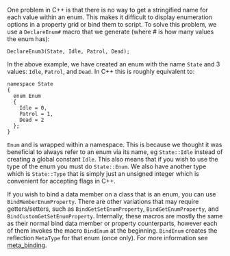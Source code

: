 One problem in C++ is that there is no way to get a stringified name for each value within an enum. This makes it difficult to display enumeration options in a property grid or bind them to script. To solve this problem, we use a `DeclareEnum#` macro that we generate (where # is how many values the enum has):

```
DeclareEnum3(State, Idle, Patrol, Dead);
```

In the above example, we have created an enum with the name `State` and 3 values: `Idle`, `Patrol`, and `Dead`. In C++ this is roughly equivalent to:

```
namespace State
{
  enum Enum
  {
    Idle = 0,
    Patrol = 1,
    Dead = 2
  };
}
```
`Enum` and is wrapped within a namespace. This is because we thought it was beneficial to always refer to an enum via its name, eg `State::Idle` instead of creating a global constant `Idle`. This also means that if you wish to use the type of the enum you must do `State::Enum`. We also have another type which is `State::Type` that is simply just an unsigned integer which is convenient for accepting flags in C++.

If you wish to bind a data member on a class that is an enum, you can use `BindMemberEnumProperty`. There are other variations that may require getters/setters, such as `BindGetSetEnumProperty`, `BindGetEnumProperty`, and `BindCustomGetSetEnumProperty`. Internally, these macros are mostly the same as their normal bind data member or property counterparts, however each of them invokes the macro `BindEnum` at the beginning. `BindEnum` creates the reflection `MetaType` for that enum (once only). For more information see [meta_binding](https://github.com/PlasmaEngine/PlasmaDocs/blob/master/plasma_source_documentation/meta_binding.markdown).
 

 